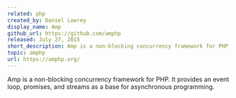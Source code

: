 ```yaml
---
related: php
created_by: Daniel Lowrey
display_name: Amp
github_url: https://github.com/amphp
released: July 27, 2015
short_description: Amp is a non-blocking concurrency framework for PHP.
topic: amphp
url: https://amphp.org/
---
```

Amp is a non-blocking concurrency framework for PHP. It provides an event loop, promises, and streams as a base for asynchronous programming.
